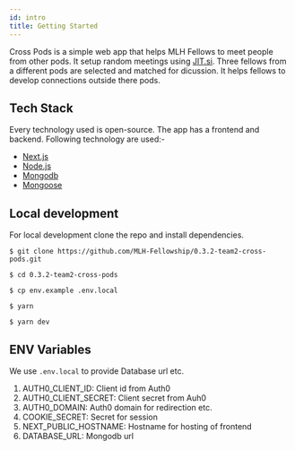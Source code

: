 ```yaml
---
id: intro
title: Getting Started
---
```

Cross Pods is a simple web app  that helps MLH Fellows to meet people from other pods. It setup random meetings using [JIT.si](https://meet.jit.si/). Three fellows from a different pods are selected and matched for dicussion. It helps fellows to develop connections outside there pods.

## Tech Stack
Every technology used is open-source. The app has a frontend and backend. Following technology are used:-
- [Next.js](https://nextjs.org/)
- [Node.js]()
- [Mongodb]()
- [Mongoose]()

## Local development
For local development clone the repo and install dependencies.

```shell
$ git clone https://github.com/MLH-Fellowship/0.3.2-team2-cross-pods.git

```

```shell
$ cd 0.3.2-team2-cross-pods

```

```shell
$ cp env.example .env.local

```


```shell
$ yarn

````

```shell
$ yarn dev

```

## ENV Variables
We use `.env.local` to provide Database url etc.

1. AUTH0_CLIENT_ID: Client id from Auth0
1. AUTH0_CLIENT_SECRET: Client secret from Auh0
1. AUTH0_DOMAIN: Auth0 domain for redirection etc.
1. COOKIE_SECRET: Secret for session
1. NEXT_PUBLIC_HOSTNAME: Hostname for hosting of frontend
1. DATABASE_URL: Mongodb url
